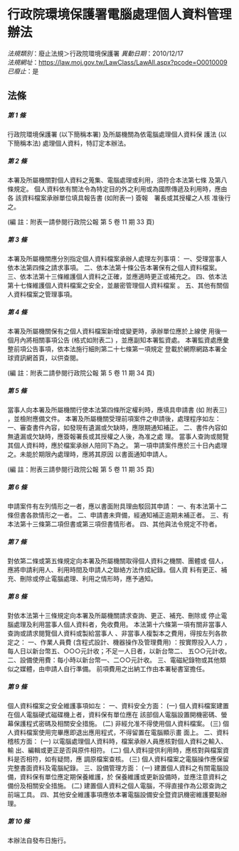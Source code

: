 # 行政院環境保護署電腦處理個人資料管理辦法

*法規類別*：廢止法規＞行政院環境保護署
*異動日期*：2010/12/17  
*法規網址*：https://law.moj.gov.tw/LawClass/LawAll.aspx?pcode=O0010009
*已廢止*：是


## 法條
##### 第 1 條
行政院環境保護署 (以下簡稱本署) 及所屬機關為依電腦處理個人資料保
護法 (以下簡稱本法) 處理個人資料，特訂定本辦法。

##### 第 2 條
本署及所屬機關對個人資料之蒐集、電腦處理或利用，須符合本法第七條
及第八條規定。
個人資料依有關法令為特定目的外之利用或為國際傳遞及利用時，應由各
該資料檔案承辦單位填具報告書 (如附表一) 簽報　署長或其授權之人核
准後行之。

 (編      註：附表一請參閱行政院公報 第 5 卷 11 期 33 頁)

##### 第 3 條
本署及所屬機關應分別指定個人資料檔案承辦人處理左列事項：
一、受理當事人依本法第四條之請求事項。
二、依本法第十條公告本署保有之個人資料檔案。
三、依本法第十三條維護個人資料之正確，並應適時更正或補充之。
四、依本法第十七條維護個人資料檔案之安全，並嚴密管理個人資料檔案
    。
五、其他有關個人資料檔案之管理事項。


##### 第 4 條
本署及所屬機關保有之個人資料檔案新增或變更時，承辦單位應於上線使
用後一個月內將相關事項公告 (格式如附表二) ，並應副知本署監資處。
本署監資處應彙整前項公告事項，依本法施行細則第二十七條第一項規定
登載於網際網路本署全球資訊網首頁，以供查閱。

 (編      註：附表二請參閱行政院公報 第 5 卷 11 期 34 頁)

##### 第 5 條
當事人向本署及所屬機關行使本法第四條所定權利時，應填具申請書 (如
附表三) ，並檢附應備文件。
本署及所屬機關受理前項案件之申請後，處理程序如左：
一、審查書件內容，如發現有遺漏或欠缺時，應限期通知補正。
二、書件內容如無遺漏或欠缺時，應簽報署長或其授權之人後，為准之處
    理。
當事人查詢或閱覽其個人資料時，應於檔案承辦人陪同下為之。
第一項申請案件應於三十日內處理之。未能於期限內處理時，應將其原因
以書面通知申請人。

 (編      註：附表三請參閱行政院公報 第 5 卷 11 期 35 頁)


##### 第 6 條
申請案件有左列情形之一者，應以書面附具理由駁回其申請：
一、有本法第十二條但書各款情形之一者。
二、申請書未齊備，經通知補正逾期未補正者。
三、有本法第十三條第二項但書或第三項但書情形者。
四、其他與法令規定不符者。


##### 第 7 條
對依第二條或第五條規定向本署及所屬機關取得個人資料之機關、團體或
個人，應將申請利用人、利用時間及申請人之聯絡方法作成紀錄。個人資
料有更正、補充、刪除或停止電腦處理、利用之情形時，應予通知。

##### 第 8 條
對依本法第十三條規定向本署及所屬機關請求查詢、更正、補充、刪除或
停止電腦處理及利用當事人個人資料者，免收費用。
本法第十六條第一項有關非當事人查詢或請求閱覽個人資料或製給當事人
、非當事人複製本之費用，得按左列各款定之：
一、作業人員費 (含程式設計、機器操作及管理費用) ：按實際投入人力
    ，每人日以新台幣五、○○○元計收；不足一人日者，以新台幣二、
    五○○元計收。
二、設備使用費：每小時以新台幣一、二○○元計收。
三、電磁紀錄物或其他類似之媒體，由申請人自行準備。
前項費用之出納工作由本署秘書室擔任。


##### 第 9 條
個人資料檔案之安全維護事項如左：
一、資料安全方面：
 (一) 個人資料檔案建置在個人電腦硬式磁碟機上者，資料保有單位應在
      該部個人電腦設置開機密碼、螢幕保護程式密碼及相關安全措施。
 (二) 非經允准不得使用個人資料檔案。
 (三) 個人資料檔案使用完畢應即退出應用程式，不得留置在電腦顯示畫
      面上。
二、資料稽核方面：
 (一) 以電腦處理個人資料時，檔案承辦人員應核對個人資料之輸入、輸
      出、編輯或更正是否與原件相符。
 (二) 個人資料提供利用時，應核對與檔案資料是否相符，如有疑問，應
      調原檔案查核。
 (三) 個人資料檔案之電腦操作應保留完整書面資料及電腦紀錄。
三、設備管理方面：
 (一) 建置個人資料之有關電腦設備，資料保有單位應定期保養維護，於
      保養維護或更新設備時，並應注意資料之備份及相關安全措施。
 (二) 建置個人資料之個人電腦，不得直接作為公眾查詢之前端工具。
四、其他安全維護事項應依本署電腦設備安全暨資訊機密維護要點辦理。


##### 第 10 條
本辦法自發布日施行。


